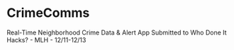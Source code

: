 # CrimeComms
Real-Time Neighborhood Crime Data & Alert App
Submitted to Who Done It Hacks? - MLH - 12/11-12/13
